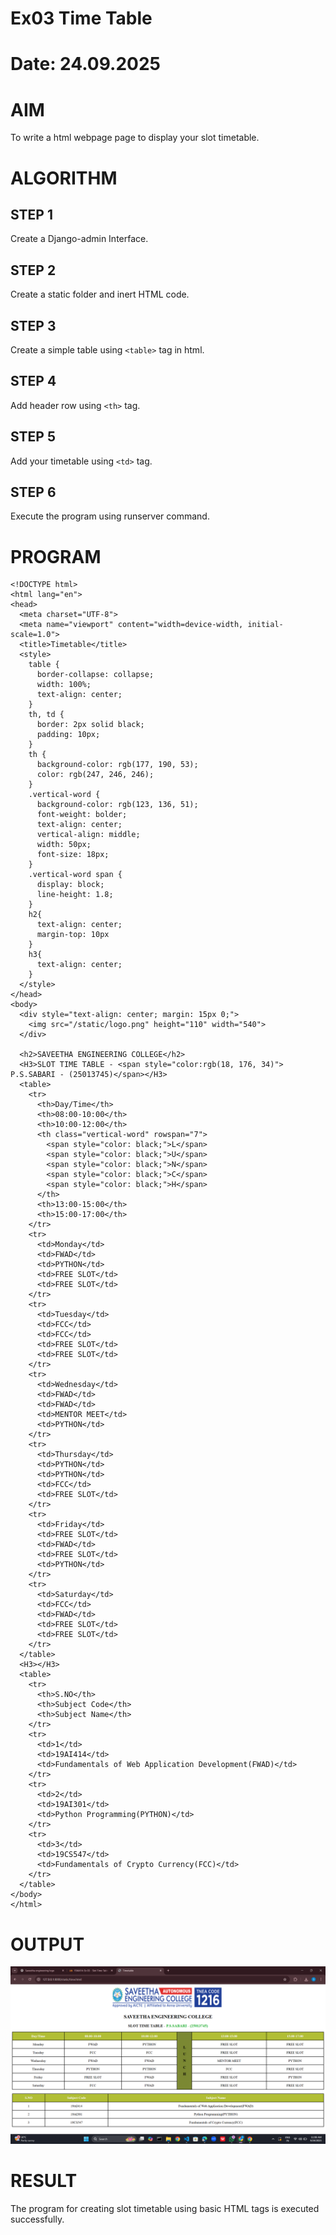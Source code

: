 # Ex03 Time Table
# Date: 24.09.2025
# AIM
To write a html webpage page to display your slot timetable.

# ALGORITHM
## STEP 1
Create a Django-admin Interface.

## STEP 2
Create a static folder and inert HTML code.

## STEP 3
Create a simple table using `<table>` tag in html.

## STEP 4
Add header row using `<th>` tag.

## STEP 5
Add your timetable using `<td>` tag.

## STEP 6
Execute the program using runserver command.

# PROGRAM
```
<!DOCTYPE html>
<html lang="en">
<head>
  <meta charset="UTF-8">
  <meta name="viewport" content="width=device-width, initial-scale=1.0">
  <title>Timetable</title>
  <style>
    table {
      border-collapse: collapse;
      width: 100%;
      text-align: center;
    }
    th, td {
      border: 2px solid black;
      padding: 10px;
    }
    th {
      background-color: rgb(177, 190, 53);
      color: rgb(247, 246, 246);
    }
    .vertical-word {
      background-color: rgb(123, 136, 51);
      font-weight: bolder;
      text-align: center;
      vertical-align: middle;
      width: 50px;
      font-size: 18px;
    }
    .vertical-word span {
      display: block;
      line-height: 1.8;
    }
    h2{
      text-align: center;
      margin-top: 10px
    }
    h3{
      text-align: center;
    }
  </style>
</head>
<body>
  <div style="text-align: center; margin: 15px 0;">
    <img src="/static/logo.png" height="110" width="540">
  </div>

  <h2>SAVEETHA ENGINEERING COLLEGE</h2>
  <H3>SLOT TIME TABLE - <span style="color:rgb(18, 176, 34)"> P.S.SABARI - (25013745)</span></H3>
  <table>
    <tr>
      <th>Day/Time</th>
      <th>08:00-10:00</th>
      <th>10:00-12:00</th>
      <th class="vertical-word" rowspan="7">
        <span style="color: black;">L</span>
        <span style="color: black;">U</span>
        <span style="color: black;">N</span>
        <span style="color: black;">C</span>
        <span style="color: black;">H</span>
      </th>
      <th>13:00-15:00</th>
      <th>15:00-17:00</th>
    </tr>
    <tr>
      <td>Monday</td>
      <td>FWAD</td>
      <td>PYTHON</td>
      <td>FREE SLOT</td>
      <td>FREE SLOT</td>
    </tr>
    <tr>
      <td>Tuesday</td>
      <td>FCC</td>
      <td>FCC</td>
      <td>FREE SLOT</td>
      <td>FREE SLOT</td>
    </tr>
    <tr>
      <td>Wednesday</td>
      <td>FWAD</td>
      <td>FWAD</td>
      <td>MENTOR MEET</td>
      <td>PYTHON</td>
    </tr>
    <tr>
      <td>Thursday</td>
      <td>PYTHON</td>
      <td>PYTHON</td>
      <td>FCC</td>
      <td>FREE SLOT</td>
    </tr>
    <tr>
      <td>Friday</td>
      <td>FREE SLOT</td>
      <td>FWAD</td>
      <td>FREE SLOT</td>
      <td>PYTHON</td>
    </tr>
    <tr>
      <td>Saturday</td>
      <td>FCC</td>
      <td>FWAD</td>
      <td>FREE SLOT</td>
      <td>FREE SLOT</td>
    </tr>
  </table>
  <H3></H3>
  <table>
    <tr>
      <th>S.NO</th>
      <th>Subject Code</th>
      <th>Subject Name</th>
    </tr>
    <tr>
      <td>1</td>
      <td>19AI414</td>
      <td>Fundamentals of Web Application Development(FWAD)</td>
    </tr>
    <tr>
      <td>2</td>
      <td>19AI301</td>
      <td>Python Programming(PYTHON)</td>
    </tr>
    <tr>
      <td>3</td>
      <td>19CS547</td>
      <td>Fundamentals of Crypto Currency(FCC)</td>
    </tr>
  </table>
</body>
</html>
```

# OUTPUT
![alt text](<Screenshot 2025-09-24 110901.png>)

# RESULT
The program for creating slot timetable using basic HTML tags is executed successfully.
